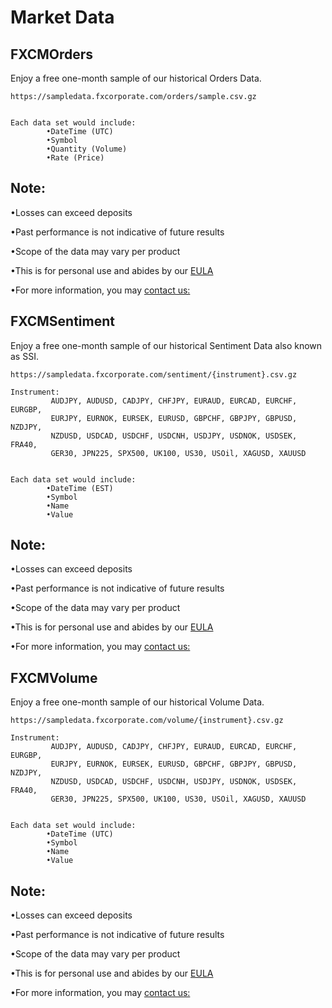 # Market Data

## FXCMOrders

Enjoy a free one-month sample of our historical Orders Data.

	https://sampledata.fxcorporate.com/orders/sample.csv.gz


    Each data set would include:
            •DateTime (UTC)
            •Symbol
            •Quantity (Volume)
            •Rate (Price)


## Note:
•Losses can exceed deposits

•Past performance is not indicative of future results

•Scope of the data may vary per product	

•This is for personal use and abides by our [EULA](https://www.fxcm.com/uk/forms/eula)

•For more information, you may [contact us:](premiumdata@fxcm.com)

 
## FXCMSentiment

Enjoy a free one-month sample of our historical Sentiment Data also known as SSI.

	https://sampledata.fxcorporate.com/sentiment/{instrument}.csv.gz

    Instrument: 
             AUDJPY, AUDUSD, CADJPY, CHFJPY, EURAUD, EURCAD, EURCHF, EURGBP,
             EURJPY, EURNOK, EURSEK, EURUSD, GBPCHF, GBPJPY, GBPUSD, NZDJPY,
             NZDUSD, USDCAD, USDCHF, USDCNH, USDJPY, USDNOK, USDSEK, FRA40,
             GER30, JPN225, SPX500, UK100, US30, USOil, XAGUSD, XAUUSD


    Each data set would include:
            •DateTime (EST)
            •Symbol
            •Name
            •Value


## Note:
•Losses can exceed deposits

•Past performance is not indicative of future results

•Scope of the data may vary per product

•This is for personal use and abides by our [EULA](https://www.fxcm.com/uk/forms/eula/)

•For more information, you may [contact us:](premiumdata@fxcm.com)
 

## FXCMVolume

Enjoy a free one-month sample of our historical Volume Data.

	https://sampledata.fxcorporate.com/volume/{instrument}.csv.gz

    Instrument: 
             AUDJPY, AUDUSD, CADJPY, CHFJPY, EURAUD, EURCAD, EURCHF, EURGBP,
             EURJPY, EURNOK, EURSEK, EURUSD, GBPCHF, GBPJPY, GBPUSD, NZDJPY,
             NZDUSD, USDCAD, USDCHF, USDCNH, USDJPY, USDNOK, USDSEK, FRA40,
             GER30, JPN225, SPX500, UK100, US30, USOil, XAGUSD, XAUUSD


    Each data set would include:
            •DateTime (UTC)
            •Symbol
            •Name
            •Value


## Note:
•Losses can exceed deposits

•Past performance is not indicative of future results

•Scope of the data may vary per product

•This is for personal use and abides by our [EULA](https://www.fxcm.com/uk/forms/eula/)

•For more information, you may [contact us:](premiumdata@fxcm.com)
 
 
